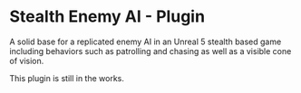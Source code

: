 # Stealth Enemy AI - Plugin
 A solid base for a replicated enemy AI in an Unreal 5 stealth based game including behaviors such as patrolling and chasing as well as a visible cone of vision.

This plugin is still in the works.

